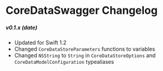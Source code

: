 CoreDataSwagger Changelog
======================

##### v0.1.x (date)
 - Updated for Swift 1.2
 - Changed `CoreDataStoreParameters` functions to variables
 - Changed `NSString` to `String` in `CoreDataStoreOptions` and `CoreDataModelConfiguration` typealiases
 
